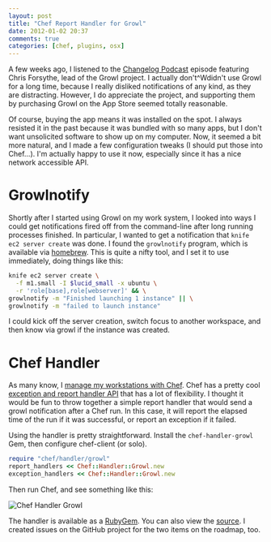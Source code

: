 ```yaml
---
layout: post
title: "Chef Report Handler for Growl"
date: 2012-01-02 20:37
comments: true
categories: [chef, plugins, osx]
---
```


A few weeks ago, I listened to the
[Changelog Podcast](http://thechangelog.com/post/11317828888/episode-0-6-8-growl-and-open-source-in-the-app-store-wit)
episode featuring Chris Forsythe, lead of the Growl project. I
actually don't^Wdidn't use Growl for a long time, because I really
disliked notifications of any kind, as they are distracting. However,
I do appreciate the project, and supporting them by purchasing Growl
on the App Store seemed totally reasonable.

Of course, buying the app means it was installed on the spot. I always
resisted it in the past because it was bundled with so many apps, but
I don't want unsolicited software to show up on my computer. Now, it
seemed a bit more natural, and I made a few configuration tweaks (I
should put those into Chef...). I'm actually happy to use it now,
especially since it has a nice network accessible API.

# Growlnotify

Shortly after I started using Growl on my work system, I looked into
ways I could get notifications fired off from the command-line after
long running processes finished. In particular, I wanted to get a
notification that `knife ec2 server create` was done. I found the
`growlnotify` program, which is available via
[homebrew](https://github.com/mxcl/homebrew). This is quite a nifty
tool, and I set it to use immediately, doing things like this:

```sh
knife ec2 server create \
  -f m1.small -I $lucid_small -x ubuntu \
  -r 'role[base],role[webserver]' && \
growlnotify -m "Finished launching 1 instance" || \
growlnotify -m "failed to launch instance"
```

I could kick off the server creation, switch focus to another
workspace, and then know via growl if the instance was created.

# Chef Handler

As many know, I
[manage my workstations with Chef](https://jtimberman.housepub.org/blog/2011/04/03/managing-my-workstations-with-chef/).
Chef has a pretty cool
[exception and report handler API](http://wiki.opscode.com/display/chef/Exception+and+Report+Handlers)
that has a lot of flexibility. I thought it would be fun to throw
together a simple report handler that would send a growl notification
after a Chef run. In this case, it will report the elapsed time of the
run if it was successful, or report an exception if it failed.

Using the handler is pretty straightforward. Install the
`chef-handler-growl` Gem, then configure chef-client (or solo).

```ruby
require "chef/handler/growl"
report_handlers << Chef::Handler::Growl.new
exception_handlers << Chef::Handler::Growl.new
```

Then run Chef, and see something like this:

![Chef Handler Growl](https://img.skitch.com/20120103-emxnsfht3557xjcp4rshxcufka.png)

The handler is available as a
[RubyGem](http://rubygems.org/gems/chef-handler-growl). You can also
view the [source](https://github.com/jtimberman/chef-handler-growl). I
created issues on the GitHub project for the two items on the roadmap, too.
